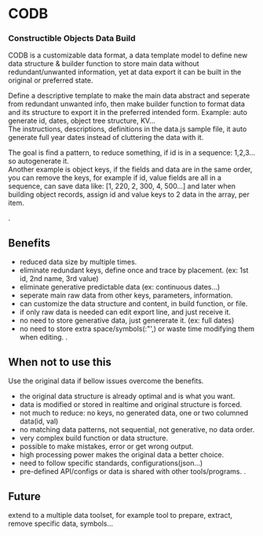 # CODB
### Constructible Objects Data Build
CODB is a customizable data format, a data template model to define new data structure & builder function to store main data without redundant/unwanted information, yet at data export it can be built in the original or preferred state.  

Define a descriptive template to make the main data abstract and seperate from redundant unwanted info, then make builder function to format data and its structure to export it in the preferred intended form. Example: auto generate id, dates, object tree structure, KV...  
The instructions, descriptions, definitions in the data.js sample file, it auto generate full year dates instead of cluttering the data with it.  

The goal is find a pattern, to reduce something, if id is in a sequence: 1,2,3... so autogenerate it.  
Another example is object keys, if the fields and data are in the same order, you can remove the keys, for example if id, value fields are all in a sequence, can save data like:  [1, 220, 2, 300, 4, 500...] and later when building object records, assign id and value keys to 2 data in the array, per item.  

.
## Benefits
- reduced data size by multiple times. 
- eliminate redundant keys, define once and trace by placement. (ex: 1st id, 2nd name, 3rd value) 
- eliminate generative predictable data (ex: continuous dates...)
- seperate main raw data from other keys, parameters, information.
- can customize the data structure and content, in build function, or file.
- if only raw data is needed can edit export line, and just receive it.
- no need to store generative data, just genererate it. (ex: full dates)
- no need to store extra space/symbols(:"',) or waste time modifying them when editing.
.
## When not to use this
Use the original data if bellow issues overcome the benefits.
- the original data structure is already optimal and is what you want.
- data is modified or stored in realtime and original structure is forced.
- not much to reduce: no keys, no generated data, one or two columned data(id, val)
- no matching data patterns, not sequential, not generative, no data order.
- very complex build function or data structure.
- possible to make mistakes, error or get wrong output.
- high processing power makes the original data a better choice.
- need to follow specific standards, configurations(json...)
- pre-defined API/configs or data is shared with other tools/programs.
.
## Future
extend to a multiple data toolset, for example tool to prepare, extract, remove specific data, symbols...
